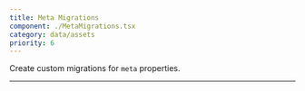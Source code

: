 ```yaml
---
title: Meta Migrations
component: ./MetaMigrations.tsx
category: data/assets
priority: 6
---
```


Create custom migrations for `meta` properties.

---
